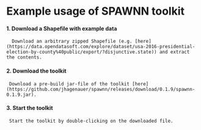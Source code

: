 # Example usage of SPAWNN toolkit

#### 1. Download a Shapefile with example data
      
      Download an arbitrary zipped Shapefile (e.g. [here](https://data.opendatasoft.com/explore/dataset/usa-2016-presidential-election-by-county%40public/export/?disjunctive.state)) and extract the contents.
      
#### 2. Download the toolkit

     Download a pre-build jar-file of the toolkit [here](https://github.com/jhagenauer/spawnn/releases/download/0.1.9/spawnn-0.1.9.jar). 
           
#### 3. Start the toolkit

     Start the toolkit by double-clicking on the downloaded file.
      
